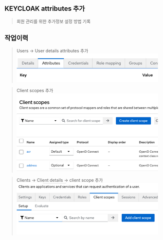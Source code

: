 ## KEYCLOAK attributes 추가
> 회원 관리를 위한 추가정보 설정 방법 기록

## 작업이력
> Users -> User details attributes 추가
> ![](20230614160012.png)

> Client scopes 추가
> ![](20230614155925.png)

> Clients -> Client details -> client scope 추가
> ![](20230614160153.png)


